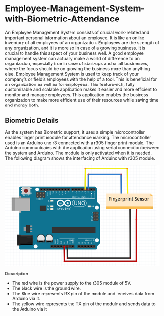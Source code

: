 # Employee-Management-System-with-Biometric-Attendance

An Employee Management System consists of crucial work-related and important personal information about an employee. It is like an online inventory of all employees of an organization. Employees are the strength of any organization, and it is more so in case of a growing business. It is crucial to handle this aspect of your business well. A good employee management system can actually make a world of difference to an organization, especially true in case of start-ups and small businesses, where the focus should be on growing the business more than anything else. 
Employee Management System is used to keep track of your company’s or field’s employees with the help of a tool. This is beneficial for an organization as well as for employees. This feature-rich, fully customizable and scalable application makes it easier and more efficient to monitor and manage employees. This application enables the business organization to make more efficient use of their resources while saving time and money both. 

## Biometric Details
As the system has Biometric support, it uses a simple microcontroller enables finger print module for attendance marking. The microcontroller used is an Arduino uno r3 connected with a r305 finger print module. The Arduino communicates with the application using serial connection between the system and Arduino. The module is only activated when it is needed. The following diagram shows the interfacing of Arduino with r305 module. 
 
<img src="/interface.png" alt="FingerPrint Interface"/>


Description 
- The red wire is the power supply to the r305 module of 5V.
- The black wire is the ground wire.
- The Blue wire represents RX pin of the module and receives data from Arduino via it.
- The yellow wire represents the TX pin of the module and sends data to the Arduino via it. 

